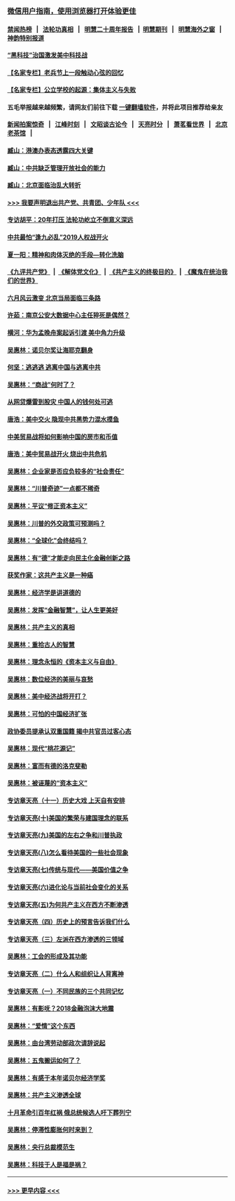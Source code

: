 ### [微信用户指南，使用浏览器打开体验更佳](https://github.com/gfw-breaker/banned-news1/blob/master/indexes/wechat-guide.md?t=0)
#### [禁闻热榜](热点新闻.md?t=0)  &nbsp;&nbsp;|&nbsp;&nbsp; [法轮功真相](https://github.com/gfw-breaker/truth/blob/master/README.md?t=0) &nbsp;&nbsp;|&nbsp;&nbsp; [明慧二十周年报告](https://github.com/gfw-breaker/mh-reports/blob/master/README.md?t=0) &nbsp;&nbsp;|&nbsp;&nbsp;[明慧期刊](https://github.com/gfw-breaker/mh-qikan) &nbsp;&nbsp;|&nbsp;&nbsp; [明慧海外之窗](https://github.com/gfw-breaker/mh-news/blob/master/README.md?t=0) &nbsp;&nbsp;|&nbsp;&nbsp; [神韵特别报道](https://github.com/gfw-breaker/mh-news/blob/master/shenyun.md?t=0)
#### [“黑科技”治国激发美中科技战](../pages/nsc423/n11638056.md?t=02031422) 
#### [【名家专栏】老兵节上一段触动心弦的回忆](../pages/nsc423/n11646016.md?t=02031422) 
#### [【名家专栏】公立学校的起源：集体主义与失败](../pages/nsc423/n11601833.md?t=02031422) 
#### 五毛举报越来越频繁，请网友们前往下载 [一键翻墙软件](https://github.com/gfw-breaker/ssr-accounts)，并将此项目推荐给亲友
#### [新闻拍案惊奇](https://github.com/gfw-breaker/banned-news1/blob/master/pages/link4.md) &nbsp;&nbsp;|&nbsp;&nbsp; [江峰时刻](https://github.com/gfw-breaker/banned-news1/blob/master/pages/link4.md) &nbsp;&nbsp;|&nbsp;&nbsp; [文昭谈古论今](https://github.com/gfw-breaker/banned-news1/blob/master/pages/link4.md) &nbsp;&nbsp;|&nbsp;&nbsp; [天亮时分](https://github.com/gfw-breaker/banned-news1/blob/master/pages/link4.md) &nbsp;&nbsp;|&nbsp;&nbsp; [萧茗看世界](https://github.com/gfw-breaker/banned-news1/blob/master/pages/link4.md) &nbsp;&nbsp;|&nbsp;&nbsp; [北京老茶馆](https://github.com/gfw-breaker/banned-news1/blob/master/pages/link4.md) &nbsp;&nbsp;|&nbsp;&nbsp; 
#### [臧山：港澳办表态透露四大关键](../pages/nsc423/n11421628.md?t=02031422) 
#### [臧山：中共缺乏管理开放社会的能力](../pages/nsc423/n11407457.md?t=02031422) 
#### [臧山：北京面临治乱大转折](../pages/nsc423/n11406895.md?t=02031422) 
#### [>>> 我要声明退出共产党、共青团、少年队 <<<](https://github.com/begood0513/goodnews/blob/master/quit/letter.md) 
#### [专访胡平：20年打压 法轮功屹立不倒意义深远](../pages/nsc423/n11398800.md?t=02031422) 
#### [中共最怕“逢九必乱”2019人权战开火](../pages/nsc423/n11385248.md?t=02031422) 
#### [夏一阳：精神和肉体灭绝的手段—转化洗脑](../pages/nsc423/n11368250.md?t=02031422) 
#### [《九评共产党》](https://github.com/begood0513/9ping.md/blob/master/README.md) &nbsp;|&nbsp; [《解体党文化》](../../../../jtdwh.md/blob/master/README.md)  &nbsp;|&nbsp; [《共产主义的终极目的》](../../../../gczydzjmd.md/blob/master/README.md) &nbsp;|&nbsp; [《魔鬼在统治我们的世界》](../../../../mgztzwmdsj.md/blob/master/README.md) 
#### [六月风云激变 北京当局面临三条路](../pages/nsc423/n11313668.md?t=02031422) 
#### [许茹：南京公安大数据中心主任猝死是偶然？](../pages/nsc423/n11064744.md?t=02031422) 
#### [横河：华为孟晚舟案起诉引渡 美中角力升级](../pages/nsc423/n11027230.md?t=02031422) 
#### [吴惠林：诺贝尔奖让海耶克翻身](../pages/nsc423/n10890049.md?t=02031422) 
#### [何坚：逃逃逃 逃离中国与逃离中共](../pages/nsc423/n10592891.md?t=02031422) 
#### [吴惠林：“商战”何时了？](../pages/nsc423/n10573558.md?t=02031422) 
#### [从网贷爆雷到股灾 中国人的钱何处可逃](../pages/nsc423/n10572800.md?t=02031422) 
#### [唐浩：美中交火 隐现中共黑势力混水摸鱼](../pages/nsc423/n10544040.md?t=02031422) 
#### [中美贸易战将如何影响中国的房市和币值](../pages/nsc423/n10543697.md?t=02031422) 
#### [唐浩：美中贸易战开火 烧出中共危机](../pages/nsc423/n10540126.md?t=02031422) 
#### [吴惠林：企业家是否应负较多的“社会责任”](../pages/nsc423/n10535022.md?t=02031422) 
#### [吴惠林：“川普奇迹”一点都不稀奇](../pages/nsc423/n10512808.md?t=02031422) 
#### [吴惠林：平议“修正资本主义”](../pages/nsc423/n10495724.md?t=02031422) 
#### [吴惠林：川普的外交政策可预测吗？](../pages/nsc423/n10462387.md?t=02031422) 
#### [吴惠林：“全球化”会终结吗？](../pages/nsc423/n10452838.md?t=02031422) 
#### [吴惠林：有“德”才能走向民主化金融创新之路](../pages/nsc423/n10432292.md?t=02031422) 
#### [获奖作家：这共产主义是一种癌](../pages/nsc423/n10431541.md?t=02031422) 
#### [吴惠林：经济学是讲道德的](../pages/nsc423/n10398014.md?t=02031422) 
#### [吴惠林：发挥“金融智慧”，让人生更美好](../pages/nsc423/n10375019.md?t=02031422) 
#### [吴惠林：共产主义的真相](../pages/nsc423/n10351394.md?t=02031422) 
#### [吴惠林：重拾古人的智慧](../pages/nsc423/n10337691.md?t=02031422) 
#### [吴惠林：理念永恒的《资本主义与自由》](../pages/nsc423/n10316274.md?t=02031422) 
#### [吴惠林：数位经济的美丽与哀愁](../pages/nsc423/n10292946.md?t=02031422) 
#### [吴惠林：美中经济战将开打？](../pages/nsc423/n10258825.md?t=02031422) 
#### [吴惠林：可怕的中国经济扩张](../pages/nsc423/n10219147.md?t=02031422) 
#### [政协委员提承认双重国籍 揭中共官员过客心态](../pages/nsc423/n10208809.md?t=02031422) 
#### [吴惠林：现代“桃花源记”](../pages/nsc423/n10185234.md?t=02031422) 
#### [吴惠林：富而有德的洛克斐勒](../pages/nsc423/n10142264.md?t=02031422) 
#### [吴惠林：被诬蔑的“资本主义”](../pages/nsc423/n10124816.md?t=02031422) 
#### [专访章天亮（十一）历史大戏 上天自有安排](../pages/nsc423/n10094905.md?t=02031422) 
#### [专访章天亮(十)美国的繁荣与建国理念的联系](../pages/nsc423/n10094899.md?t=02031422) 
#### [专访章天亮(九)美国的左右之争和川普执政](../pages/nsc423/n10094889.md?t=02031422) 
#### [专访章天亮(八)怎么看待美国的一些社会现象](../pages/nsc423/n10094857.md?t=02031422) 
#### [专访章天亮(七)传统与现代——美国价值之争](../pages/nsc423/n10093140.md?t=02031422) 
#### [专访章天亮(六)进化论与当前社会变化的关系](../pages/nsc423/n10092036.md?t=02031422) 
#### [专访章天亮(五)为何共产主义在西方不断渗透](../pages/nsc423/n10083620.md?t=02031422) 
#### [专访章天亮（四）历史上的预言告诉我们什么](../pages/nsc423/n10083606.md?t=02031422) 
#### [专访章天亮（三）左派在西方渗透的三领域](../pages/nsc423/n10081115.md?t=02031422) 
#### [吴惠林：工会的形成及其功能](../pages/nsc423/n10080633.md?t=02031422) 
#### [专访章天亮（二）什么人和组织让人背离神](../pages/nsc423/n10076637.md?t=02031422) 
#### [专访章天亮（一）不同民族的三个共同记忆](../pages/nsc423/n10074188.md?t=02031422) 
#### [吴惠林：有影呒？2018金融泡沫大地震](../pages/nsc423/n10040534.md?t=02031422) 
#### [吴惠林：“爱情”这个东西](../pages/nsc423/n10019423.md?t=02031422) 
#### [吴惠林：由台湾劳动部政次请辞说起](../pages/nsc423/n9979679.md?t=02031422) 
#### [吴惠林：五鬼搬运如何了？](../pages/nsc423/n9925338.md?t=02031422) 
#### [吴惠林：有感于本年诺贝尔经济学奖](../pages/nsc423/n9871883.md?t=02031422) 
#### [吴惠林：共产主义渗透全球](../pages/nsc423/n9812748.md?t=02031422) 
#### [十月革命引百年红祸 俄总统候选人吁下葬列宁](../pages/nsc423/n9810182.md?t=02031422) 
#### [吴惠林：停滞性膨胀何时来到？](../pages/nsc423/n9764136.md?t=02031422) 
#### [吴惠林：央行总裁模范生](../pages/nsc423/n9728134.md?t=02031422) 
#### [吴惠林：科技于人是福是祸？](../pages/nsc423/n9672982.md?t=02031422) 

----
#### [ >>> 更早内容 <<< ](../indexes/nsc423-earlier.md)
